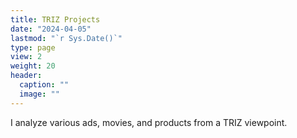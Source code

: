 ```yaml
---
title: TRIZ Projects
date: "2024-04-05"
lastmod: "`r Sys.Date()`"
type: page
view: 2
weight: 20
header:
  caption: ""
  image: ""
---
```


I analyze various ads, movies, and products from a TRIZ viewpoint. 
